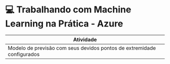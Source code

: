 
# 💻 Trabalhando com Machine Learning na Prática - Azure

| Atividade |
| ------------------ |
| Modelo de previsão com seus devidos pontos de extremidade configurados      |


